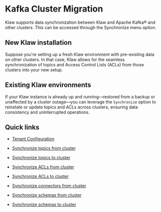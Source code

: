 # Kafka Cluster Migration

Klaw supports data synchronization between Klaw and Apache Kafka® and
other clusters. This can be accessed through the Synchronize menu
option.

## New Klaw installation

Suppose you're setting up a fresh Klaw environment with pre-existing data on other clusters. In that case, Klaw allows
for the seamless synchronization of topics and Access Control Lists (ACLs) from those clusters into your new setup.

## Existing Klaw environments

If your Klaw instance is already up and running—restored from a backup or unaffected by a cluster outage—you can
leverage the `Synchronize` option to reinstate or update topics and ACLs across clusters, ensuring data consistency and
uninterrupted operations.

## Quick links

- [Tenant Configuration](tenant-config.md)

- [Synchronize topics from cluster](sync-topics-from-cluster.md)

- [Synchronize topics to cluster](sync-topics-to-cluster.md)

- [Synchronize ACLs from cluster](sync-acls-from-cluster.md)

- [Synchronize ACLs to cluster](sync-acls-to-cluster.md)

- [Synchronize connectors from cluster](sync-connectors-from-cluster.md)

- [Synchronize schemas from cluster](sync-schemas-from-cluster.md)

- [Synchronize schemas to cluster](sync-schemas-to-cluster.md)
